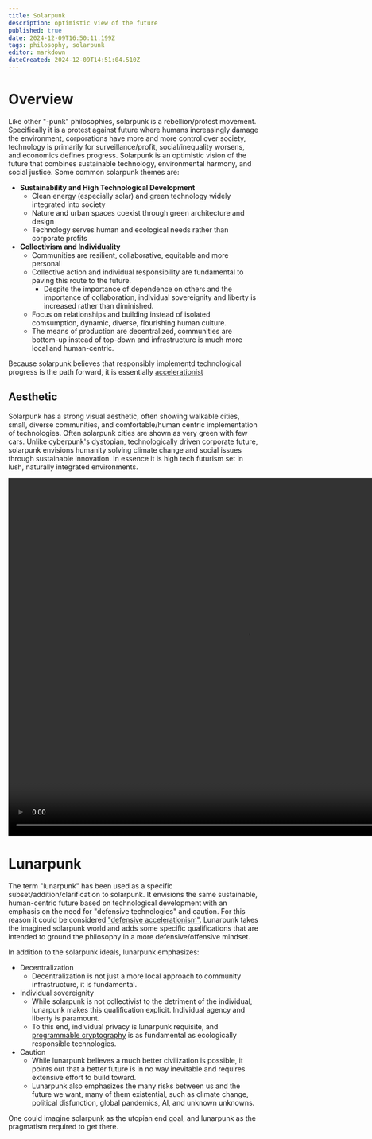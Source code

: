 ```yaml
---
title: Solarpunk
description: optimistic view of the future
published: true
date: 2024-12-09T16:50:11.199Z
tags: philosophy, solarpunk
editor: markdown
dateCreated: 2024-12-09T14:51:04.510Z
---
```


# Overview
Like other "-punk" philosophies, solarpunk is a rebellion/protest movement. Specifically it is a protest against future where humans increasingly damage the environment, corporations have more and more control over society, technology is primarily for surveillance/profit, social/inequality worsens, and economics defines progress. Solarpunk is an optimistic vision of the future that combines sustainable technology, environmental harmony, and social justice. Some common solarpunk themes are:

- **Sustainability and High Technological Development**
    - Clean energy (especially solar) and green technology widely integrated into society
    - Nature and urban spaces coexist through green architecture and design
    - Technology serves human and ecological needs rather than corporate profits
- **Collectivism and Individuality**
    - Communities are resilient, collaborative, equitable and more personal
    - Collective action and individual responsibility are fundamental to paving this route to the future.
         - Despite the importance of dependence on others and the importance of collaboration, individual sovereignity and liberty is increased rather than diminished.
    - Focus on relationships and building instead of isolated comsumption, dynamic, diverse, flourishing human culture.
    - The means of production are decentralized, communities are bottom-up instead of top-down and infrastructure is much more local and human-centric.
    
Because solarpunk believes that responsibly implementd technological progress is the path forward, it is essentially [accelerationist](philosophy/dacc#accelerationism)

## Aesthetic
Solarpunk has a strong visual aesthetic, often showing walkable cities, small, diverse communities, and comfortable/human centric implementation of technologies. Often solarpunk cities are shown as very green with few cars. Unlike cyberpunk's dystopian, technologically driven corporate future, solarpunk envisions humanity solving climate change and social issues through sustainable innovation. In essence it is high tech futurism set in lush, naturally integrated environments.


<video width="960" height="720" controls>

<source src="/home/yunohost.multimedia/dearalicedecommodified.mp4" type="video/mp4">

</video>

# Lunarpunk
The term "lunarpunk" has been used as a specific subset/addition/clarification to solarpunk. It envisions the same sustainable, human-centric future based on technological development with an emphasis on the need for "defensive technologies" and caution. For this reason it could be considered ["defensive accelerationism"](/philosophy/dacc). Lunarpunk takes the imagined solarpunk world and adds some specific qualifications that are intended to ground the philosophy in a more defensive/offensive mindset.

In addition to the solarpunk ideals, lunarpunk emphasizes:
- Decentralization
    - Decentralization is not just a more local approach to community infrastructure, it is fundamental.
- Individual sovereignity
    - While solarpunk is not collectivist to the detriment of the individual, lunarpunk makes this qualification explicit. Individual agency and liberty is paramount.
    - To this end, individual privacy is lunarpunk requisite, and [programmable cryptography](technology/software/programmable-cryptography) is as fundamental as ecologically responsible technologies.
- Caution
     - While lunarpunk believes a much better civilization is possible, it points out that a better future is in no way inevitable and requires extensive effort to build toward.
     - Lunarpunk also emphasizes the many risks between us and the future we want, many of them existential, such as climate change, political disfunction, global pandemics, AI, and unknown unknowns.
     
One could imagine solarpunk as the utopian end goal, and lunarpunk as the pragmatism required to get there.

